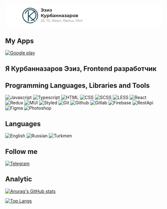 [![Header](https://github.com/webdeveziz/webdeveziz/blob/main/assets/logowithtext.png)](https://t.me/eziz1209)

## My Apps

[![Google play](https://img.shields.io/badge/-Googleplay-090909?style=for-the-badge&logo=googleplay&logoColor=27AOD9)](https://play.google.com/store/apps/details?id=com.eziz.push_notification_react_native_app)

## Я Курбанназаров Эзиз, Frontend разработчик

## Programming Languages, Libraries and Tools

![Javascript](https://img.shields.io/badge/-Javascript-090909?style=for-the-badge&logo=javascript&logoColor=f1e05a)
![Typescript](https://img.shields.io/badge/-Typescript-090909?style=for-the-badge&logo=typescript&logoColor=3178c6)
![HTML](https://img.shields.io/badge/-HTML-090909?style=for-the-badge&logo=HTML&logoColor=e34c26)
![CSS](https://img.shields.io/badge/-CSS-090909?style=for-the-badge&logo=CSS&logoColor=3178c6)
![SCSS](https://img.shields.io/badge/-SCSS-090909?style=for-the-badge&logo=SCSS&logoColor=e34c26)
![LESS](https://img.shields.io/badge/-LESS-090909?style=for-the-badge&logo=LESS&logoColor=e34c26)
![React](https://img.shields.io/badge/-React-090909?style=for-the-badge&logo=react&logoColor=3178c6)
![Redux](https://img.shields.io/badge/-Redux-090909?style=for-the-badge&logo=redux&logoColor=e34c26)
![MUI](https://img.shields.io/badge/-MUI-090909?style=for-the-badge&logo=mui&logoColor=e33178c64c26)
![Styled](https://img.shields.io/badge/-Styled-090909?style=for-the-badge&logo=Styled&logoColor=c64c26)
![Git](https://img.shields.io/badge/-Git-090909?style=for-the-badge&logo=git&logoColor=ffffff)
![Github](https://img.shields.io/badge/-Github-090909?style=for-the-badge&logo=Github&logoColor=ffffff)
![Gitlab](https://img.shields.io/badge/-Gitlab-090909?style=for-the-badge&logo=Gitlab&logoColor=ffffff)
![Firebase](https://img.shields.io/badge/-Firebase-090909?style=for-the-badge&logo=Firebase&logoColor=ffa500)
![RestApi](https://img.shields.io/badge/-RestApi-090909?style=for-the-badge&logo=restapi&logoColor=ffa500)
![Figma](https://img.shields.io/badge/-Figma-090909?style=for-the-badge&logo=Figma&logoColor=3178c6)
![Photoshop](https://img.shields.io/badge/-Photoshop-090909?style=for-the-badge&logo=photoshop&logoColor=3178c6)

## Languages

![English](https://img.shields.io/badge/-English-090909?style=for-the-badge&logo=star&logoColor=27AOD9)
![Russian](https://img.shields.io/badge/-Russian-090909?style=for-the-badge&logo=star&logoColor=27AOD9)
![Turkmen](https://img.shields.io/badge/-Turkmen-090909?style=for-the-badge&logo=star&logoColor=27AOD9)

## Follow me

[![Telegram](https://img.shields.io/badge/-Telegram-090909?style=for-the-badge&logo=telegram&logoColor=27AOD9)](https://t.me/eziz1209)

## Analytic

[![Anurag's GitHub stats](https://github-readme-stats.vercel.app/api?username=webdeveziz&show_icons=true&theme=radical)](https://github.com/webdeveziz/github-readme-stats)

[![Top Langs](https://github-readme-stats.vercel.app/api/top-langs/?username=webdeveziz&layout=compact)](https://github.com/webdeveziz/github-readme-stats)
